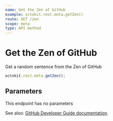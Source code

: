 ```yaml
---
name: Get the Zen of GitHub
example: octokit.rest.meta.getZen()
route: GET /zen
scope: meta
type: API method
---
```


# Get the Zen of GitHub

Get a random sentence from the Zen of GitHub

```js
octokit.rest.meta.getZen();
```

## Parameters

This endpoint has no parameters

See also: [GitHub Developer Guide documentation](https://docs.github.com/rest/meta#get-the-zen-of-github).
